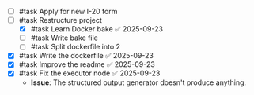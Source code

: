 - [ ] #task Apply for new I-20 form
- [ ] #task Restructure project
	- [x] #task Learn Docker bake ✅ 2025-09-23
	- [ ] #task Write bake file
	- [ ] #task Split dockerfile into 2
- [x] #task Write the dockerfile ✅ 2025-09-23
- [x] #task Improve the readme ✅ 2025-09-23
- [x] #task Fix the executor node ✅ 2025-09-23
	- **Issue**: The structured output generator doesn't produce anything.